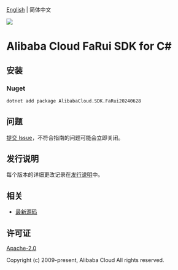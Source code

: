 [English](README.md) | 简体中文

![](https://aliyunsdk-pages.alicdn.com/icons/AlibabaCloud.svg)

# Alibaba Cloud FaRui SDK for C#

## 安装

### Nuget

```bash
dotnet add package AlibabaCloud.SDK.FaRui20240628
```

## 问题

[提交 Issue](https://github.com/aliyun/alibabacloud-csharp-sdk/issues/new)，不符合指南的问题可能会立即关闭。

## 发行说明

每个版本的详细更改记录在[发行说明](./ChangeLog.md)中。

## 相关

* [最新源码](https://github.com/aliyun/alibabacloud-csharp-sdk/)

## 许可证

[Apache-2.0](http://www.apache.org/licenses/LICENSE-2.0)

Copyright (c) 2009-present, Alibaba Cloud All rights reserved.
